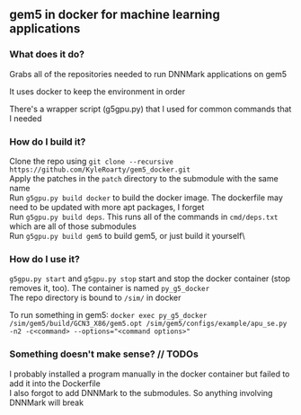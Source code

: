 ## gem5 in docker for machine learning applications
### What does it do?
Grabs all of the repositories needed to run DNNMark applications on gem5

It uses docker to keep the environment in order

There's a wrapper script (g5gpu.py) that I used for common commands that I needed

### How do I build it?
Clone the repo using `git clone --recursive https://github.com/KyleRoarty/gem5_docker.git`\
Apply the patches in the `patch` directory to the submodule with the same name\
Run `g5gpu.py build docker` to build the docker image. The dockerfile may need to be updated with more apt packages, I forget\
Run `g5gpu.py build deps`. This runs all of the commands in `cmd/deps.txt` which are all of those submodules\
Run `g5gpu.py build gem5` to build gem5, or just build it yourself\

### How do I use it?
`g5gpu.py start` and `g5gpu.py stop` start and stop the docker container (stop removes it, too). The container is named `py_g5_docker`  
The repo directory is bound to `/sim/` in docker  

To run something in gem5: `docker exec py_g5_docker /sim/gem5/build/GCN3_X86/gem5.opt /sim/gem5/configs/example/apu_se.py -n2 -c<command> --options="<command options>"`  

### Something doesn't make sense? // TODOs
I probably installed a program manually in the docker container but failed to add it into the Dockerfile\
I also forgot to add DNNMark to the submodules. So anything involving DNNMark will break  
